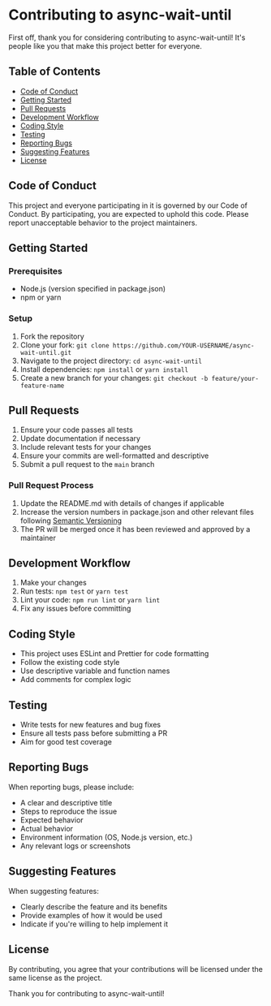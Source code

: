# Contributing to async-wait-until

First off, thank you for considering contributing to async-wait-until! It's people like you that make this project better for everyone.

## Table of Contents

- [Code of Conduct](#code-of-conduct)
- [Getting Started](#getting-started)
- [Pull Requests](#pull-requests)
- [Development Workflow](#development-workflow)
- [Coding Style](#coding-style)
- [Testing](#testing)
- [Reporting Bugs](#reporting-bugs)
- [Suggesting Features](#suggesting-features)
- [License](#license)

## Code of Conduct

This project and everyone participating in it is governed by our Code of Conduct. By participating, you are expected to uphold this code. Please report unacceptable behavior to the project maintainers.

## Getting Started

### Prerequisites

- Node.js (version specified in package.json)
- npm or yarn

### Setup

1. Fork the repository
2. Clone your fork: `git clone https://github.com/YOUR-USERNAME/async-wait-until.git`
3. Navigate to the project directory: `cd async-wait-until`
4. Install dependencies: `npm install` or `yarn install`
5. Create a new branch for your changes: `git checkout -b feature/your-feature-name`

## Pull Requests

1. Ensure your code passes all tests
2. Update documentation if necessary
3. Include relevant tests for your changes
4. Ensure your commits are well-formatted and descriptive
5. Submit a pull request to the `main` branch

### Pull Request Process

1. Update the README.md with details of changes if applicable
2. Increase the version numbers in package.json and other relevant files following [Semantic Versioning](https://semver.org/)
3. The PR will be merged once it has been reviewed and approved by a maintainer

## Development Workflow

1. Make your changes
2. Run tests: `npm test` or `yarn test`
3. Lint your code: `npm run lint` or `yarn lint`
4. Fix any issues before committing

## Coding Style

- This project uses ESLint and Prettier for code formatting
- Follow the existing code style
- Use descriptive variable and function names
- Add comments for complex logic

## Testing

- Write tests for new features and bug fixes
- Ensure all tests pass before submitting a PR
- Aim for good test coverage

## Reporting Bugs

When reporting bugs, please include:

- A clear and descriptive title
- Steps to reproduce the issue
- Expected behavior
- Actual behavior
- Environment information (OS, Node.js version, etc.)
- Any relevant logs or screenshots

## Suggesting Features

When suggesting features:

- Clearly describe the feature and its benefits
- Provide examples of how it would be used
- Indicate if you're willing to help implement it

## License

By contributing, you agree that your contributions will be licensed under the same license as the project.

Thank you for contributing to async-wait-until!

